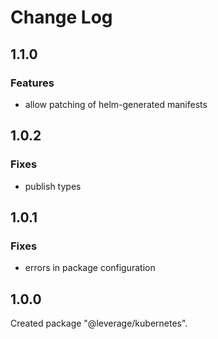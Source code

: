 # Change Log

## 1.1.0

### Features

- allow patching of helm-generated manifests


## 1.0.2

### Fixes

- publish types


## 1.0.1

### Fixes

- errors in package configuration


## 1.0.0

Created package "@leverage/kubernetes".

